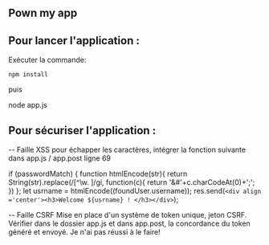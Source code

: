 ##  Pown my app


 ## Pour lancer l'application : 

Exécuter la commande:

    npm install

puis

   node app.js


## Pour sécuriser l'application : 

-- Faille XSS 
pour échapper les caractères, intégrer la fonction suivante dans app.js / app.post ligne 69

 if (passwordMatch) {
                function htmlEncode(str){
                    return String(str).replace(/[^\w. ]/gi, function(c){
                    return '&#'+c.charCodeAt(0)+';';
                    })
                };
                let usrname = htmlEncode((foundUser.username));
                res.send(`<div align ='center'><h3>Welcome ${usrname} ! </h3></div>`);

-- Faille CSRF 
Mise en place d'un système de token unique, jeton CSRF. Vérifier dans le dossier app.js et dans app.post, la concordance du token généré et envoyé. Je n'ai pas réussi à le faire! 